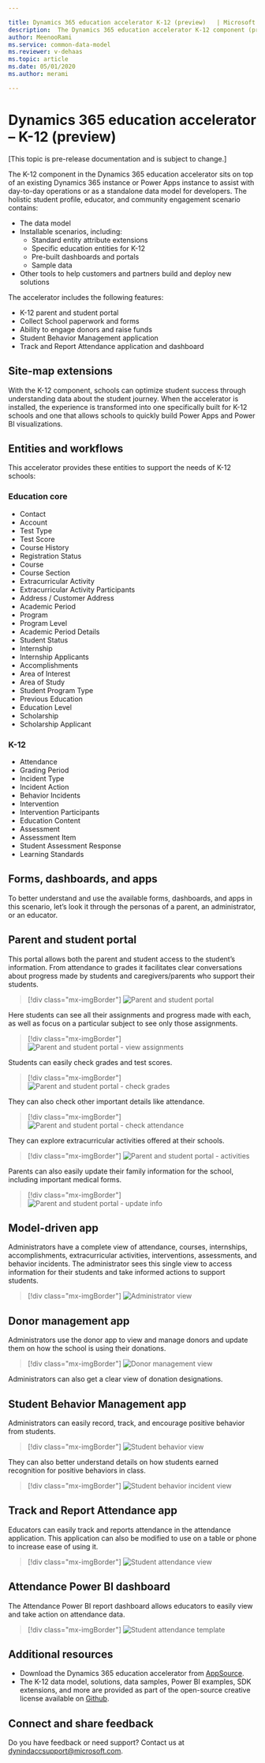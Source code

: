 ```yaml
---

title: Dynamics 365 education accelerator K-12 (preview)   | Microsoft Docs
description:  The Dynamics 365 education accelerator K-12 component (preview) provides a uniform platform for those who wish to connect, embed, or extend the Dynamics 365 platform and Power Platform.
author: MeenooRami
ms.service: common-data-model
ms.reviewer: v-dehaas
ms.topic: article
ms.date: 05/01/2020
ms.author: merami

---
```


# Dynamics 365 education accelerator – K-12 (preview)

[This topic is pre-release documentation and is subject to change.]

The K-12 component in the Dynamics 365 education accelerator sits on top of an existing Dynamics 365 instance or Power Apps instance to assist with day-to-day operations or as a standalone data model for developers. The holistic student profile, educator, and community engagement scenario contains:

- The data model
- Installable scenarios, including:
  - Standard entity attribute extensions
  - Specific education entities for K-12
  - Pre-built dashboards and portals
  - Sample data
- Other tools to help customers and partners build and deploy new solutions

The accelerator includes the following features:

- K-12 parent and student portal
- Collect School paperwork and forms
- Ability to engage donors and raise funds
- Student Behavior Management application
- Track and Report Attendance application and dashboard

## Site-map extensions

With the K-12 component, schools can optimize student success through understanding data about the student journey. When the accelerator is installed, the experience is transformed into one specifically built for K-12 schools and one that allows schools to quickly build Power Apps and Power BI visualizations.

## Entities and workflows

This accelerator provides these entities to support the needs of K-12 schools:

### Education core

- Contact
- Account
- Test Type
- Test Score
- Course History
- Registration Status
- Course
- Course Section
- Extracurricular Activity
- Extracurricular Activity Participants
- Address / Customer Address
- Academic Period
- Program
- Program Level
- Academic Period Details
- Student Status
- Internship
- Internship Applicants
- Accomplishments
- Area of Interest
- Area of Study
- Student Program Type
- Previous Education
- Education Level
- Scholarship
- Scholarship Applicant

### K-12

- Attendance
- Grading Period
- Incident Type
- Incident Action
- Behavior Incidents
- Intervention
- Intervention Participants
- Education Content
- Assessment
- Assessment Item
- Student Assessment Response
- Learning Standards

## Forms, dashboards, and apps

To better understand and use the available forms, dashboards, and apps in this scenario, let’s look it through the personas of a parent, an administrator, or an educator. 

## Parent and student portal

This portal allows both the parent and student access to the student’s information. From attendance to grades it facilitates clear conversations about progress made by students and caregivers/parents who support their students.

> [!div class="mx-imgBorder"]
> ![Parent and student portal](media/parent-student-portal-1.png "Parent and student portal")

Here students can see all their assignments and progress made with each, as well as focus on a particular subject to see only those assignments.

> [!div class="mx-imgBorder"]
> ![Parent and student portal - view assignments](media/parent-student-portal-2.png "Parent and student portal - view assignments")

Students can easily check grades and test scores.

<!--note from editor: Anton's name is misspelled in the last 2 rows of this image. -->

> [!div class="mx-imgBorder"]
> ![Parent and student portal - check grades](media/parent-student-portal-3.png "Parent and student portal - check grades")

They can also check other important details like attendance.

> [!div class="mx-imgBorder"]
> ![Parent and student portal - check attendance](media/parent-student-portal-4.png "Parent and student portal - check attendance")

They can explore extracurricular activities offered at their schools.

> [!div class="mx-imgBorder"]
> ![Parent and student portal - activities](media/parent-student-portal-5.png "Parent and student portal - activities")

Parents can also easily update their family information for the school, including important medical forms.

> [!div class="mx-imgBorder"]
> ![Parent and student portal - update info](media/parent-student-portal-6.png "Parent and student portal - update info")

## Model-driven app

Administrators have a complete view of attendance, courses, internships, accomplishments, extracurricular activities, interventions, assessments, and behavior incidents. The administrator sees this single view to access information for their students and take informed actions to support students.

> [!div class="mx-imgBorder"]
> ![Administrator view](media/edu-admin-view.png "Administrator view")

## Donor management app

Administrators use the donor app to view and manage donors and update them on how the school is using their donations.

> [!div class="mx-imgBorder"]
> ![Donor management view](media/edu-donor-mgmt-view.png "Donor management view")

Administrators can also get a clear view of donation designations.

## Student Behavior Management app

Administrators can easily record, track, and encourage positive behavior from students.

> [!div class="mx-imgBorder"]
> ![Student behavior view](media/behavior-view.png "Student behavior view")

They can also better understand details on how students earned recognition for positive behaviors in class.

> [!div class="mx-imgBorder"]
> ![Student behavior incident view](media/behavior-view-2.png "Student behavior incident view")

## Track and Report Attendance app 

Educators can easily track and reports attendance in the attendance application. This application can also be modified to use on a table or phone to increase ease of using it.

> [!div class="mx-imgBorder"]
> ![Student attendance view](media/attendance-app.png "Student attendance view")

## Attendance Power BI dashboard

The Attendance Power BI report dashboard allows educators to easily view and take action on attendance data.

> [!div class="mx-imgBorder"]
> ![Student attendance template](media/attendance-template.png "Student attendance dashboard")

## Additional resources

- Download the Dynamics 365 education accelerator from [AppSource](https://appsource.microsoft.com/product/dynamics-365/mshied.highereducationcommondatamodel?tab=Overview).
- The K-12 data model, solutions, data samples, Power BI examples, SDK extensions, and more are provided as part of the open-source creative license available on [Github](https://aka.ms/edugithub).

## Connect and share feedback
Do you have feedback or need support? Contact us at [dynindaccsupport@microsoft.com](mailto:dynindaccsupport@microsoft.com).
